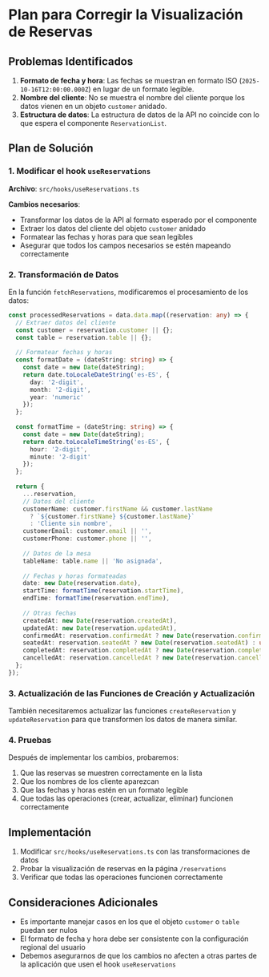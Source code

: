 # Plan para Corregir la Visualización de Reservas

## Problemas Identificados

1. **Formato de fecha y hora**: Las fechas se muestran en formato ISO (`2025-10-16T12:00:00.000Z`) en lugar de un formato legible.
2. **Nombre del cliente**: No se muestra el nombre del cliente porque los datos vienen en un objeto `customer` anidado.
3. **Estructura de datos**: La estructura de datos de la API no coincide con lo que espera el componente `ReservationList`.

## Plan de Solución

### 1. Modificar el hook `useReservations`

**Archivo**: `src/hooks/useReservations.ts`

**Cambios necesarios**:
- Transformar los datos de la API al formato esperado por el componente
- Extraer los datos del cliente del objeto `customer` anidado
- Formatear las fechas y horas para que sean legibles
- Asegurar que todos los campos necesarios se estén mapeando correctamente

### 2. Transformación de Datos

En la función `fetchReservations`, modificaremos el procesamiento de los datos:

```typescript
const processedReservations = data.data.map((reservation: any) => {
  // Extraer datos del cliente
  const customer = reservation.customer || {};
  const table = reservation.table || {};
  
  // Formatear fechas y horas
  const formatDate = (dateString: string) => {
    const date = new Date(dateString);
    return date.toLocaleDateString('es-ES', {
      day: '2-digit',
      month: '2-digit',
      year: 'numeric'
    });
  };
  
  const formatTime = (dateString: string) => {
    const date = new Date(dateString);
    return date.toLocaleTimeString('es-ES', {
      hour: '2-digit',
      minute: '2-digit'
    });
  };
  
  return {
    ...reservation,
    // Datos del cliente
    customerName: customer.firstName && customer.lastName 
      ? `${customer.firstName} ${customer.lastName}` 
      : 'Cliente sin nombre',
    customerEmail: customer.email || '',
    customerPhone: customer.phone || '',
    
    // Datos de la mesa
    tableName: table.name || 'No asignada',
    
    // Fechas y horas formateadas
    date: new Date(reservation.date),
    startTime: formatTime(reservation.startTime),
    endTime: formatTime(reservation.endTime),
    
    // Otras fechas
    createdAt: new Date(reservation.createdAt),
    updatedAt: new Date(reservation.updatedAt),
    confirmedAt: reservation.confirmedAt ? new Date(reservation.confirmedAt) : undefined,
    seatedAt: reservation.seatedAt ? new Date(reservation.seatedAt) : undefined,
    completedAt: reservation.completedAt ? new Date(reservation.completedAt) : undefined,
    cancelledAt: reservation.cancelledAt ? new Date(reservation.cancelledAt) : undefined,
  };
});
```

### 3. Actualización de las Funciones de Creación y Actualización

También necesitaremos actualizar las funciones `createReservation` y `updateReservation` para que transformen los datos de manera similar.

### 4. Pruebas

Después de implementar los cambios, probaremos:
1. Que las reservas se muestren correctamente en la lista
2. Que los nombres de los cliente aparezcan
3. Que las fechas y horas estén en un formato legible
4. Que todas las operaciones (crear, actualizar, eliminar) funcionen correctamente

## Implementación

1. Modificar `src/hooks/useReservations.ts` con las transformaciones de datos
2. Probar la visualización de reservas en la página `/reservations`
3. Verificar que todas las operaciones funcionen correctamente

## Consideraciones Adicionales

- Es importante manejar casos en los que el objeto `customer` o `table` puedan ser nulos
- El formato de fecha y hora debe ser consistente con la configuración regional del usuario
- Debemos asegurarnos de que los cambios no afecten a otras partes de la aplicación que usen el hook `useReservations`